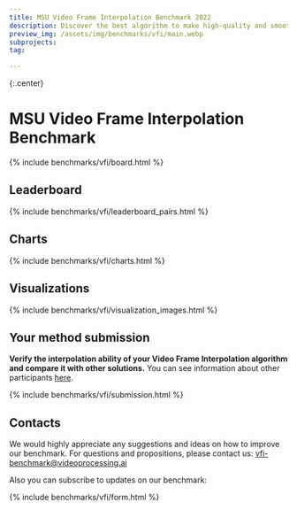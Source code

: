 ```yaml
---
title: MSU Video Frame Interpolation Benchmark 2022
description: Discover the best algorithm to make high-quality and smooth slow motion videos
preview_img: /assets/img/benchmarks/vfi/main.webp
subprojects:
tag: 

---
```


<link rel="stylesheet" href="/assets/css/benchmarks/style.css">
<script src="https://code.highcharts.com/highcharts.js"></script>
<script src="https://code.highcharts.com/modules/exporting.js"></script>
<script src="https://code.highcharts.com/modules/export-data.js"></script>
<script src="https://code.highcharts.com/modules/accessibility.js"></script>
<script src="https://ajax.googleapis.com/ajax/libs/jquery/1.8.2/jquery.min.js"></script>
<script src="https://code.highcharts.com/highcharts-more.js"></script>
<link rel="stylesheet" type="text/css" href="https://cdn.datatables.net/1.10.22/css/jquery.dataTables.css">
<script type="text/javascript" charset="utf8"
   src="https://cdn.datatables.net/1.10.22/js/jquery.dataTables.js"></script>
<link rel="stylesheet" href="/assets/css/benchmarks/upscalers/style.css">
<link rel="stylesheet" href="https://cdnjs.cloudflare.com/ajax/libs/font-awesome/4.7.0/css/font-awesome.min.css">


<style>
    .container{
        box-shadow: 0 5px 10px 1px grey;
        background: rgba(255, 255, 255, 0.90);
        text-align: center;
        border-radius: 5px;
        overflow: hidden;
        margin: 2.5em auto;
        width: 100%;
    }

    .product-details {
        position: relative;
        text-align: left;
        overflow: hidden;
        padding: 15px 15px;
        height: 100%;
        float: left;
        width: 44%;
    }
    .container .product-details h1{
        display: inline-block;
        position: relative;
        font-size: 20px;
        color: #344055;
        margin: 0;
    }

    .control{
        position: absolute;
        bottom: 20%;
        left: 22.8%;
    }


    @media (max-width: 420px) { 
        .container .product-details > p {
            font-size: 4.5vw;
        }
        .product-details {
            padding: 0px 0px 20px 20px;
        }
        .container .product-details h1{
            margin-top: 10px;
            font-size: 4.5vw;
        }
    }
</style>

<style method="text/css">
  .textcols {
    white-space: nowrap;
  }
  .textcols-item {
    white-space: normal;  
    display: inline-block;
    width: 31%;
    vertical-align: top;
    /*background: #fff2e1;*/
  }
  .textcols-item1 {
    white-space: normal;  
    display: inline-block;
    width: 48%;
    vertical-align: top;
    /*background: #fff2e1;*/
  }
  .textcols .textcols-item:first-child {
    margin-right: 4%;
  }
</style>


{:.center}
# MSU Video Frame Interpolation Benchmark

<div id="buttons"></div>
<script>
	__set_menu_buttons([
	['Home', '/benchmarks/video-frame-interpolation.html'],
	['Participants','video-frame-interpolation-participants.html'], 
    ['Dataset', '/benchmarks/video-frame-interpolation-dataset.html'],
	['Evaluation methodology', '/benchmarks/video-frame-interpolation-methodology.html'],
    ['How to participate', '#participate'],
    ['Contact us', '#contacts']
	], 'Home')
</script>
<div class="current_content" markdown="1">



<!--
## What's new 111111
- **25.03.2022** Added VRT, BasicVSR, RBPN, and COMISR. Updated [Leaderboards](#leaderboard) and [Visualizations](#visualization) sections.
- **14.03.2022** Uploaded new [dataset](#participate). Updated the [Methodology](/benchmarks/super-resolution-for-video-compression-methodology.html).
- **26.10.2021** Updated the [Methodology](/benchmarks/super-resolution-for-video-compression-methodology.html).
- **12.10.2021** Published [October Report](#report). Added 2 new videos to the dataset. Updated [Charts](#charts) section and [Visualizations](#visualization). 
- **28.09.2021** Improved the [Leaderboards](#leaderboard) section to make it more user-friendly, updated the [Methodology](/benchmarks/super-resolution-for-video-compression-methodology.html) and added ERQAv1.1 metric
- **21.09.2021** Added 2 new videos to the dataset, new plots to the [Charts](#charts) section, and new [Visualizations](#visualization)
- **14.09.2021** Public beta-version Release
- **31.08.2021** Alpha-version Release 
-->

<!-- <div class="current_content" markdown="1"> -->

{% include benchmarks/vfi/board.html %}

## <span id="leaderboard"></span> Leaderboard

{% include benchmarks/vfi/leaderboard_pairs.html %}

## <span id="charts"></span> Charts

{% include benchmarks/vfi/charts.html %}

## <span id="visualizations"></span> Visualizations

{% include benchmarks/vfi/visualization_images.html %}

<style type="text/css">
    .paper-preview-container img:hover {
        filter: brightness(80%);
    }

    .paper-preview01 {
        padding: 0;
        clear: both;
        border: 1px solid black;
        box-shadow: 5px 5px 3px #888888;
        width: 150px;
    }
</style>

## <span id="participate"></span> Your method submission
**Verify the interpolation ability of your Video Frame Interpolation algorithm and compare it with other solutions.**
You can see information about other participants [here](/benchmarks/video-frame-interpolation-participants.html).


{% include benchmarks/vfi/submission.html %}
## <span id="contacts"></span>Contacts

We would highly appreciate any suggestions and ideas on how to improve our benchmark. For questions and propositions, please contact us: <vfi-benchmark@videoprocessing.ai>

Also you can subscribe to updates on our benchmark:

{% include benchmarks/vfi/form.html %}
